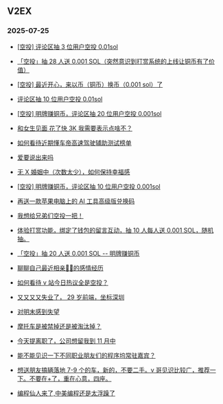## V2EX 
### 2025-07-25

+ [[空投] 评论区抽 3 位用户空投 0.01sol](https://www.v2ex.com/t/1147332)

+ [「空投」抽 28 人送 0.001 SOL（突然意识到打赏系统的上线让铜币有了价值）](https://www.v2ex.com/t/1147391)

+ [[空投] 最近开心，来以币（铜币）换币（0.001 sol）了](https://www.v2ex.com/t/1147403)

+ [评论区抽 10 位用户空投 0.01sol](https://www.v2ex.com/t/1147371)

+ [[空投] 明牌赚铜币，评论区抽 20 位用户空投 0.001sol](https://www.v2ex.com/t/1147432)

+ [和女生见面 花了快 3K 我需要表示点啥不？](https://www.v2ex.com/t/1147376)

+ [如何看待近期懂车帝高速驾驶辅助测试榜单](https://www.v2ex.com/t/1147320)

+ [爱要说出来吗](https://www.v2ex.com/t/1147275)

+ [无 X 婚姻中（次数太少），如何保持幸福感](https://www.v2ex.com/t/1147294)

+ [[空投] 明牌赚铜币，评论区抽 10 位用户空投 0.001sol](https://www.v2ex.com/t/1147472)

+ [再送一款苹果电脑上的 AI 工具高级版兑换码](https://www.v2ex.com/t/1147289)

+ [我想给兄弟们空投一把！](https://www.v2ex.com/t/1147542)

+ [体验打赏功能，绑定了钱包的留言互动，抽 10 人每人送 0.001 SOL，随机抽。](https://www.v2ex.com/t/1147547)

+ [「空投」抽 20 人送 0.001 SOL -- 明牌赚铜币](https://www.v2ex.com/t/1147494)

+ [聊聊自己最近相亲🐢🐢的感情经历](https://www.v2ex.com/t/1147566)

+ [如何看待 v 站今日热议全是空投？](https://www.v2ex.com/t/1147585)

+ [又又又又失业了， 29 岁前端，坐标深圳](https://www.v2ex.com/t/1147406)

+ [对明末感到失望](https://www.v2ex.com/t/1147558)

+ [摩托车是被禁掉还是被淘汰掉？](https://www.v2ex.com/t/1147461)

+ [今天提离职了，公司想留我到 11 月中](https://www.v2ex.com/t/1147622)

+ [能不能见识一下不同职业朋友们的程序坞常驻嘉宾？](https://www.v2ex.com/t/1147634)

+ [想送朋友搞辆落地 7-9 个的车，新的，不要二手。v 哥见识比较广，推荐一下。不要在+了，重在心意，四座。](https://www.v2ex.com/t/1147596)

+ [编程仙人来了,中美编程还是太浮躁了](https://www.v2ex.com/t/1147662)


